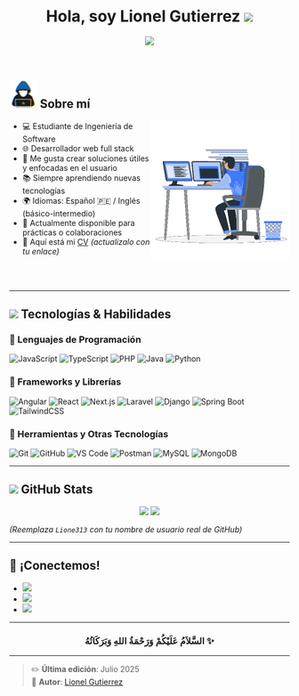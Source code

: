 <h1 align="center"><b>Hola, soy Lionel Gutierrez</b> <img src="https://media.giphy.com/media/hvRJCLFzcasrR4ia7z/giphy.gif" width="35"></h1>

<p align="center">
  <a href="https://github.com/tuUsuario"><img src="https://readme-typing-svg.herokuapp.com?font=Fira+Code&size=25&duration=3000&pause=1000&color=36BCF7&center=true&vCenter=true&width=600&lines=Diseño+y+Desarrollo+de+Software;Frontend+y+Backend+Developer;Apasionado+por+la+tecnología+y+el+aprendizaje;Inglés+%2F+Español;¡Bienvenido+a+mi+perfil!"></a>
</p>

<br>

## <picture><img src="https://github.com/0xAbdulKhalid/0xAbdulKhalid/raw/main/assets/mdImages/about_me.gif" width="50px"></picture> **Sobre mí**

<picture> <img align="right" src="https://github.com/0xAbdulKhalid/0xAbdulKhalid/raw/main/assets/mdImages/Right_Side.gif" width="250px"></picture>

- 💻 Estudiante de Ingeniería de Software  
- 🌐 Desarrollador web full stack  
- 🎯 Me gusta crear soluciones útiles y enfocadas en el usuario  
- 📚 Siempre aprendiendo nuevas tecnologías  
- 🌍 Idiomas: Español 🇵🇪 / Inglés (básico-intermedio)  
- 🚀 Actualmente disponible para prácticas o colaboraciones  
- 📄 Aquí está mi [CV](https://link-a-tu-cv.com) *(actualízalo con tu enlace)*

<br><br>

---

## <img src="https://media2.giphy.com/media/QssGEmpkyEOhBCb7e1/giphy.gif" width="25"><b> Tecnologías & Habilidades</b>

### 🔹 Lenguajes de Programación

![JavaScript](https://img.shields.io/badge/JavaScript-F7DF1E.svg?style=for-the-badge&logo=javascript&logoColor=black)
![TypeScript](https://img.shields.io/badge/TypeScript-007ACC.svg?style=for-the-badge&logo=typescript&logoColor=white)
![PHP](https://img.shields.io/badge/PHP-777BB4.svg?style=for-the-badge&logo=php&logoColor=white)
![Java](https://img.shields.io/badge/Java-ED8B00.svg?style=for-the-badge&logo=java&logoColor=white)
![Python](https://img.shields.io/badge/Python-3776AB.svg?style=for-the-badge&logo=python&logoColor=white)

### 🔹 Frameworks y Librerías

![Angular](https://img.shields.io/badge/Angular-DD0031.svg?style=for-the-badge&logo=angular&logoColor=white)
![React](https://img.shields.io/badge/React-20232A.svg?style=for-the-badge&logo=react&logoColor=61DAFB)
![Next.js](https://img.shields.io/badge/Next.js-000000.svg?style=for-the-badge&logo=next.js&logoColor=white)
![Laravel](https://img.shields.io/badge/Laravel-F9322C.svg?style=for-the-badge&logo=laravel&logoColor=white)
![Django](https://img.shields.io/badge/Django-092E20.svg?style=for-the-badge&logo=django&logoColor=white)
![Spring Boot](https://img.shields.io/badge/Spring_Boot-6DB33F.svg?style=for-the-badge&logo=spring-boot&logoColor=white)
![TailwindCSS](https://img.shields.io/badge/Tailwind_CSS-06B6D4.svg?style=for-the-badge&logo=tailwind-css&logoColor=white)

### 🔹 Herramientas y Otras Tecnologías

![Git](https://img.shields.io/badge/Git-F05032.svg?style=for-the-badge&logo=git&logoColor=white)
![GitHub](https://img.shields.io/badge/GitHub-181717.svg?style=for-the-badge&logo=github&logoColor=white)
![VS Code](https://img.shields.io/badge/VS%20Code-0078d7.svg?style=for-the-badge&logo=visual-studio-code&logoColor=white)
![Postman](https://img.shields.io/badge/Postman-FF6C37.svg?style=for-the-badge&logo=postman&logoColor=white)
![MySQL](https://img.shields.io/badge/MySQL-4479A1.svg?style=for-the-badge&logo=mysql&logoColor=white)
![MongoDB](https://img.shields.io/badge/MongoDB-47A248.svg?style=for-the-badge&logo=mongodb&logoColor=white)

---

## <img src="https://media.giphy.com/media/iY8CRBdQXODJSCERIr/giphy.gif" width="35"> GitHub Stats

<div align="center">
  <img src="https://github-readme-stats.vercel.app/api?username=LionelUsuario&show_icons=true&theme=tokyonight&count_private=true" width="450"/>
  <img src="https://github-readme-stats.vercel.app/api/top-langs/?username=LionelUsuario&layout=compact&theme=tokyonight" width="375"/>
</div>

*(Reemplaza `Lione313` con tu nombre de usuario real de GitHub)*

---

## 🤝 ¡Conectemos!

<ul>
  <li><a href="https://linkedin.com/in/tu-linkedin"><img src="https://img.shields.io/badge/LinkedIn-Lionel%20Gutierrez-blue?style=for-the-badge&logo=linkedin&logoColor=white"/></a></li>
  <li><a href="mailto:lionelgutierrez@gmail.com"><img src="https://img.shields.io/badge/Gmail-lionelgutierrez@gmail.com-D14836?style=for-the-badge&logo=gmail&logoColor=white"/></a></li>
  <li><a href="https://twitter.com/tuusuario"><img src="https://img.shields.io/badge/Twitter-@tuusuario-1DA1F2?style=for-the-badge&logo=twitter&logoColor=white"/></a></li>
</ul>

---

<div align="center">
  
### السَّلاَمُ عَلَيْكُمْ وَرَحْمَةُ اللهِ وَبَرَكَاتُهُ ✨

</div>

---

> ✏️ **Última edición**: Julio 2025  
> 👤 **Autor**: [Lionel Gutierrez](https://github.com/Lione313)

